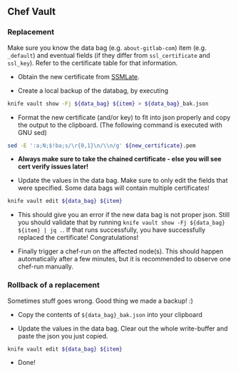## Chef Vault

### Replacement

Make sure you know the data bag (e.g. `about-gitlab-com`) item (e.g. `_default`) and eventual fields (if they differ from `ssl_certificate` and `ssl_key`). Refer to the certificate table for that information.

- Obtain the new certificate from [SSMLate](https://sslmate.com/console/orders/).

- Create a local backup of the databag, by executing
```bash
knife vault show -Fj ${data_bag} ${item} > ${data_bag}_bak.json
```

- Format the new certificate (and/or key) to fit into json properly and copy the output to the clipboard. (The following command is executed with GNU sed)
```bash
sed -E ':a;N;$!ba;s/\r{0,1}\n/\\n/g' ${new_certificate}.pem
```

- __Always make sure to take the chained certificate - else you will see cert verify issues later!__

- Update the values in the data bag. Make sure to only edit the fields that were specified. Some data bags will contain multiple certificates!
```bash
knife vault edit ${data_bag} ${item}
```

- This should give you an error if the new data bag is not proper json. Still you should validate that by running `knife vault show -Fj ${data_bag} ${item} | jq .`. If that runs successfully, you have successfully replaced the certificate! Congratulations!

- Finally trigger a chef-run on the affected node(s). This should happen automatically after a few minutes, but it is recommended to observe one chef-run manually.

### Rollback of a replacement

Sometimes stuff goes wrong. Good thing we made a backup! :)

- Copy the contents of `${data_bag}_bak.json` into your clipboard

- Update the values in the data bag. Clear out the whole write-buffer and paste the json you just copied.
```bash
knife vault edit ${data_bag} ${item}
```

- Done!
